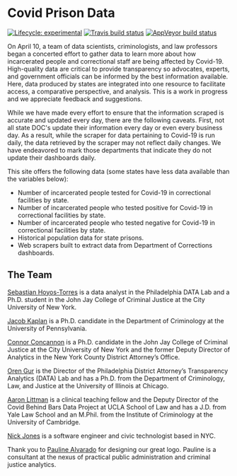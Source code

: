 # Covid Prison Data

<!-- badges: start -->
[![Lifecycle: experimental](https://img.shields.io/badge/lifecycle-experimental-orange.svg)](https://www.tidyverse.org/lifecycle/#experimental)
[![Travis build status](https://travis-ci.com/seathebass/covid_19_state_prisons.svg?branch=master)](https://travis-ci.com/seathebass/covid_19_state_prisons)
[![AppVeyor build status](https://ci.appveyor.com/api/projects/status/github/seathebass/covid_19_state_prisons?branch=master&svg=true)](https://ci.appveyor.com/project/seathebass/covid_19_state_prisons)
<!-- badges: end -->


On April 10, a team of data scientists, criminologists, and law professors began a concerted effort to gather data to learn more about how incarcerated people and correctional staff are being affected by Covid-19. High-quality data are critical to provide transparency so advocates, experts, and government officials can be informed by the best information available. Here, data produced by states are integrated into one resource to facilitate access, a comparative perspective, and analysis. This is a work in progress and we appreciate feedback and suggestions.

While we have made every effort to ensure that the information scraped is accurate and updated every day, there are the following caveats. First, not all state DOC's update their information every day or even every business day. As a result, while the scraper for data pertaining to Covid-19 is run daily, the data retrieved by the scraper may not reflect daily changes. We have endeavored to mark those departments that indicate they do not update their dashboards daily.

This site offers the following data (some states have less data available than the variables below):

- Number of incarcerated people tested for Covid-19 in correctional facilities by state.
- Number of incarcerated people who tested positive for Covid-19 in correctional facilities by state.
- Number of incarcerated people who tested negative for Covid-19 in correctional facilities by state.
- Historical population data for state prisons.
- Web scrapers built to extract data from Department of Corrections dashboards.


## The Team

[Sebastian Hoyos-Torres](https://twitter.com/seathebass92) is a data analyst in the Philadelphia DATA Lab and a Ph.D. student in the John Jay College of Criminal Justice at the City University of New York.

[Jacob Kaplan](https://jacobdkaplan.com/) is a Ph.D. candidate in the Department of Criminology at the University of Pennsylvania.

[Connor Concannon](https://twitter.com/cconcannon1) is a Ph.D. candidate in the John Jay College of Criminal Justice at the City University of New York and the former Deputy Director of Analytics in the New York County District Attorney’s Office.

[Oren Gur](https://data.philadao.com/) is the Director of the Philadelphia District Attorney’s Transparency Analytics (DATA) Lab and has a Ph.D. from the Department of Criminology, Law, and Justice at the University of Illinois at Chicago.

[Aaron Littman](https://law.ucla.edu/faculty/faculty-profiles/aaron-littman/) is a clinical teaching fellow and the Deputy Director of the Covid Behind Bars Data Project at UCLA School of Law and has a J.D. from Yale Law School and an M.Phil. from the Institute of Criminology at the University of Cambridge.

[Nick Jones](https://twitter.com/nrjones8) is a software engineer and civic technologist based in NYC.

Thank you to [Pauline Alvarado](https://twitter.com/_paulineia) for designing our great logo. Pauline is a consultant at the nexus of practical public administration and criminal justice analytics.